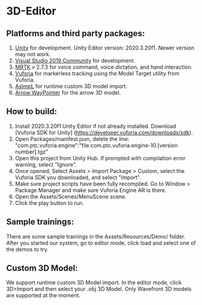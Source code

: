 # 3D-Editor

## Platforms and third party packages:
1. [Unity](https://unity.com) for development. Unity Editor version: 2020.3.20f1. Newer version may not work.
2. [Visual Studio 2019 Community](https://docs.microsoft.com/en-us/visualstudio/releases/2019/release-notes) for development.
3. [MRTK](https://github.com/microsoft/MixedRealityToolkit-Unity/releases) v 2.7.3  for voice command, voice dictation, and hand interaction.
4. [Vuforia](https://library.vuforia.com) for markerless tracking using the Model Target utility from Vuforia.
5. [AsImpL](https://github.com/gpvigano/AsImpL) for runtime custom 3D model import.
6. [Arrow WayPointer](https://assetstore.unity.com/packages/tools/particles-effects/arrow-waypointer-22642?locale=zh-CN) for the arrow 3D model.

## How to build:
1. Install 2020.3.20f1 Unity Editor if not already installed. Download [Vuforia SDK for Unity] (https://developer.vuforia.com/downloads/sdk). 
2. Open Packages/manifest.json, delete the line: "com.ptc.vuforia.engine":"file:com.ptc.vuforia.engine-10.[version number].tgz"
3. Open this project from Unity Hub. If prompted with compilation error warning, select "Ignore".
4. Once opened, Select Assets > Import Package > Custom, select the Vuforia SDK you downloaded, and select "Import".
5. Make sure project scripts have been fully recompiled. Go to Window > Package Manager and make sure Vuforia Engine AR is there.
6. Open the Assets/Scenes/MenuScene scene.
7. Click the play button to run.

## Sample trainings:
There are some sample trainings in the Assets/Resources/Demo/ folder. After you started our system, go to editor mode, click load and select one of the demos to try.

## Custom 3D Model:

We support runtime custom 3D Model import. In the editor mode, click 3D>Import and then select your .obj 3D Model. Only Wavefront 3D models are supported at the moment.
